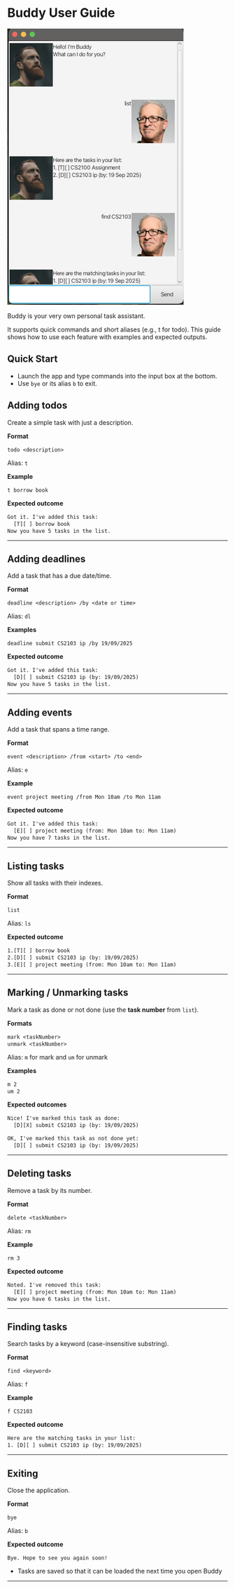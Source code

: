 # Buddy User Guide

![Buddy GUI (full window)](docs/Ui.png)

Buddy is your very own personal task assistant. 

It supports quick commands and short aliases (e.g., t for todo). 
This guide shows how to use each feature with examples and expected outputs.

## Quick Start

* Launch the app and type commands into the input box at the bottom.
* Use `bye`  or its alias `b` to exit.

## Adding todos

Create a simple task with just a description.

**Format**

```
todo <description>
```

Alias: `t`

**Example**

```
t borrow book
```

**Expected outcome**

```
Got it. I've added this task:
  [T][ ] borrow book
Now you have 5 tasks in the list.
```

---


## Adding deadlines

Add a task that has a due date/time.

**Format**

```
deadline <description> /by <date or time>
```

Alias: `dl`

**Examples**

```
deadline submit CS2103 ip /by 19/09/2025
```

**Expected outcome**

```
Got it. I've added this task:
  [D][ ] submit CS2103 ip (by: 19/09/2025)
Now you have 5 tasks in the list.
```
---

## Adding events

Add a task that spans a time range.

**Format**

```
event <description> /from <start> /to <end>
```

Alias: `e`

**Example**

```
event project meeting /from Mon 10am /to Mon 11am
```

**Expected outcome**

```
Got it. I've added this task:
  [E][ ] project meeting (from: Mon 10am to: Mon 11am)
Now you have 7 tasks in the list.
```
---

## Listing tasks

Show all tasks with their indexes.

**Format**

```
list
```

Alias: `ls`

**Expected outcome**

```
1.[T][ ] borrow book
2.[D][ ] submit CS2103 ip (by: 19/09/2025)
3.[E][ ] project meeting (from: Mon 10am to: Mon 11am)
```

---

## Marking / Unmarking tasks

Mark a task as done or not done (use the **task number** from `list`).

**Formats**

```
mark <taskNumber>      
unmark <taskNumber>    
```
Alias: `m` for mark and `um` for unmark

**Examples**

```
m 2
um 2
```

**Expected outcomes**

```
Nice! I've marked this task as done:
  [D][X] submit CS2103 ip (by: 19/09/2025)
```

```
OK, I've marked this task as not done yet:
  [D][ ] submit CS2103 ip (by: 19/09/2025)
```
---

## Deleting tasks

Remove a task by its number.

**Format**

```
delete <taskNumber>
```

Alias: `rm`

**Example**

```
rm 3
```

**Expected outcome**

```
Noted. I've removed this task:
  [E][ ] project meeting (from: Mon 10am to: Mon 11am)
Now you have 6 tasks in the list.
```

---

## Finding tasks

Search tasks by a keyword (case-insensitive substring).

**Format**

```
find <keyword>
```

Alias: `f`

**Example**

```
f CS2103
```

**Expected outcome**

```
Here are the matching tasks in your list:
1. [D][ ] submit CS2103 ip (by: 19/09/2025)
```

---

## Exiting

Close the application.

**Format**

```
bye
```

Alias: `b`

**Expected outcome**

```
Bye. Hope to see you again soon!
```
* Tasks are saved so that it can be loaded the next time you open Buddy



---